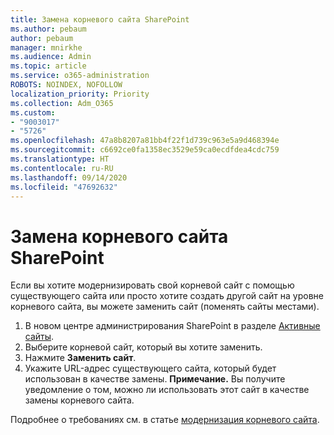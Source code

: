 ```yaml
---
title: Замена корневого сайта SharePoint
ms.author: pebaum
author: pebaum
manager: mnirkhe
ms.audience: Admin
ms.topic: article
ms.service: o365-administration
ROBOTS: NOINDEX, NOFOLLOW
localization_priority: Priority
ms.collection: Adm_O365
ms.custom:
- "9003017"
- "5726"
ms.openlocfilehash: 47a8b8207a81bb4f22f1d739c963e5a9d468394e
ms.sourcegitcommit: c6692ce0fa1358ec3529e59ca0ecdfdea4cdc759
ms.translationtype: HT
ms.contentlocale: ru-RU
ms.lasthandoff: 09/14/2020
ms.locfileid: "47692632"
---
```

# <a name="replace-the-sharepoint-root-site"></a>Замена корневого сайта SharePoint
Если вы хотите модернизировать свой корневой сайт с помощью существующего сайта или просто хотите создать другой сайт на уровне корневого сайта, вы можете заменить сайт (поменять сайты местами).

1. В новом центре администрирования SharePoint в разделе [Активные сайты](https://admin.microsoft.com/sharepoint?page=siteManagement&modern=true).
2. Выберите корневой сайт, который вы хотите заменить.
3. Нажмите **Заменить сайт**.
4. Укажите URL-адрес существующего сайта, который будет использован в качестве замены. **Примечание.** Вы получите уведомление о том, можно ли использовать этот сайт в качестве замены корневого сайта.

Подробнее о требованиях см. в статье [модернизация корневого сайта](https://docs.microsoft.com/sharepoint/modern-root-site).